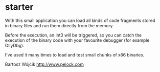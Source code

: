 # starter
With this small application you can load all kinds of code fragments stored in
binary files and run them directly from the memory.

Before the execution, an int3 will be triggered, so you can catch the execution
of the binary code with your favourite debugger (for example OllyDbg).

I've used it many times to load and test small chunks of x86 binaries.

Bartosz Wójcik
http://www.pelock.com